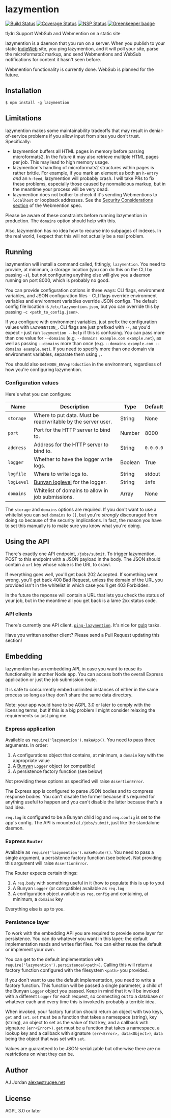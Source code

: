 # lazymention

[![Build Status](https://travis-ci.org/strugee/lazymention.svg?branch=master)](https://travis-ci.org/strugee/lazymention)
[![Coverage Status](https://coveralls.io/repos/github/strugee/lazymention/badge.svg?branch=master)](https://coveralls.io/github/strugee/lazymention?branch=master)
[![NSP Status](https://nodesecurity.io/orgs/strugee/projects/530261ab-11a8-4f24-8b9f-55c005d0424e/badge)](https://nodesecurity.io/orgs/strugee/projects/530261ab-11a8-4f24-8b9f-55c005d0424e)
[![Greenkeeper badge](https://badges.greenkeeper.io/strugee/lazymention.svg)](https://greenkeeper.io/)

tl;dr: Support WebSub and Webmention on a static site

lazymention is a daemon that you run on a server. When you publish to your static [IndieWeb][] site, you ping lazymention, and it will poll your site, parse the microformats2 markup, and send Webmentions and WebSub notifications for content it hasn't seen before.

Webmention functionality is currently done. WebSub is planned for the future.

## Installation

    $ npm install -g lazymention

## Limitations

lazymention makes some maintainability tradeoffs that may result in denial-of-service problems if you allow input from sites you don't trust. Specifically:

* lazymention buffers all HTML pages in memory before parsing microformats2. In the future it may also retrieve multiple HTML pages per job. This may lead to high memory usage.
* lazymention's handling of microformats2 structures within pages is rather brittle. For example, if you mark an element as both an `h-entry` _and_ an `h-feed`, lazymention will probably crash. I will take PRs to fix these problems, especially those caused by nonmalicious markup, but in the meantime your process will be very dead.
* lazymention does not bother to check if it's sending Webmentions to `localhost` or loopback addresses. See the [Security Considerations section][] of the Webmention spec.

Please be aware of these constraints before running lazymention in production. The `domains` option should help with this.

Also, lazymention has no idea how to recurse into subpages of indexes. In the real world, I expect that this will not actually be a real problem.

## Running

lazymention will install a command called, fittingly, `lazymention`. You need to provide, at minimum, a storage location (you can do this on the CLI by passing `-s`), but not configuring anything else will give you a daemon running on port 8000, which is probably no good.

You can provide configuration options in three ways: CLI flags, environment variables, and JSON configuration files - CLI flags override environment variables and environment variables override JSON configs. The default config file location is `/etc/lazymention.json`, but you can override this by passing `-c <path_to_config.json>`.

If you configure with environment variables, just prefix the configuration values with `LAZYMENTION_`. CLI flags are just prefixed with `--`, as you'd expect - just run `lazymention --help` if this is confusing. You can pass more than one value for `--domains` (e.g. `--domains example.com example.net`), as well as passing `--domains` more than once (e.g. `--domains example.com --domains example.net`). If you need to specify more than one domain via environment variables, separate them using `,`.

You should also set `NODE_ENV=production` in the environment, regardless of how you're configuring lazymention.

### Configuration values

Here's what you can configure:

| Name       | Description                                                  | Type          | Default   |
| ---------- | ------------------------------------------------------------ | ------------- | --------- |
| `storage`  | Where to put data. Must be read/writable by the server user. | String        | None      |
| `port`     | Port for the HTTP server to bind to.                         | Number        | 8000      |
| `address`  | Address for the HTTP server to bind to.                      | String        | `0.0.0.0` |
| `logger`   | Whether to have the logger write logs.                       | Boolean       | True      |
| `logfile`  | Where to write logs to.                                      | String        | stdout    |
| `logLevel` | [Bunyan loglevel][] for the logger.                          | String        | `info`  |
| `domains`  | Whitelist of domains to allow in job submissions.            | Array<String> |None      |

The `storage` and `domains` options are required. If you don't want to use a whitelist you can set `domains` to `[]`, but you're _strongly_ discouraged from doing so because of the security implications. In fact, the reason you have to set this manually is to make sure you know what you're doing.

## Using the API

There's exactly one API endpoint, `/jobs/submit`. To trigger lazymention, POST to this endpoint with a JSON payload in the body. The JSON should contain a `url` key whose value is the URL to crawl.

If everything goes well, you'll get back 202 Accepted. If something went wrong, you'll get back 400 Bad Request, unless the domain of the URL you provided isn't in the whitelist in which case you'll get 403 Forbidden.

In the future the reponse will contain a URL that lets you check the status of your job, but in the meantime all you get back is a lame 2xx status code.

### API clients

There's currently one API client, [`ping-lazymention`][]. It's nice for [gulp][] tasks.

Have you written another client? Please send a Pull Request updating this section!

## Embedding

lazymention has an embedding API, in case you want to reuse its functionality in another Node app. You can access both the overall Express application or just the job submission route.

It is safe to concurrently embed unlimited instances of either in the same process so long as they don't share the same data directory.

Note: your app would have to be AGPL 3.0 or later to comply with the licensing terms, but if this is a big problem I might consider relaxing the requirements so just ping me.

### Express application

Available as `require('lazymention').makeApp()`. You need to pass three arguments. In order:

1. A configurations object that contains, at minimum, a `domain` key with the appropriate value
2. A [Bunyan][] `Logger` object (or compatible)
3. A persistence factory function (see below)

Not providing these options as specified will raise `AssertionError`.

The Express app is configured to parse JSON bodies and to compress response bodies. You can't disable the former because it's required for anything useful to happen and you can't disable the latter because that's a bad idea.

`req.log` is configured to be a Bunyan child log and `req.config` is set to the app's config. The API is mounted at `/jobs/submit`, just like the standalone daemon.

### Express `Router`

Available as `require('lazymention').makeRouter()`. You need to pass a single argument, a persistence factory function (see below). Not providing this argument will raise `AssertionError`.

The Router expects certain things:

1. A `req.body` with something useful in it (how to populate this is up to you)
2. A Bunyan `Logger` (or compatible) available as `req.log`
3. A configuration object available as `req.config` and containing, at minimum, a `domains` key

Everything else is up to you.

### Persistence layer

To work with the embedding API you are required to provide some layer for persistence. You can do whatever you want in this layer; the default implementation reads and writes flat files. You can either reuse the default or implement your own.

You can get to the default implementation with `require('lazymention').persistence(<path>)`. Calling this will return a factory function configured with the filesystem `<path>` you provided.

If you don't want to use the default implementation, you need to write a factory function. This function will be passed a single parameter, a child of the  Bunyan `Logger` object you passed. Keep in mind that it will be invoked with a different `Logger` for each request, so connecting out to a database or whatever each and every time this is invoked is probably a terrible idea.

When invoked, your factory function should return an object with two keys, `get` and `set`. `set` must be a function that takes a namespace (string), key (string), an object to set as the value of that key, and a callback with signature `(err<Error>)`. `get` must be a function that takes a namespace, a lookup key and a callback with signature `(err<Error>, data<Object>)`, `data` being the object that was set with `set`.

Values are guaranteed to be JSON-serializable but otherwise there are no restrictions on what they can be.

## Author

AJ Jordan <alex@strugee.net>

## License

AGPL 3.0 or later

 [IndieWeb]: https://indieweb.org/
 [Security Considerations section]: https://www.w3.org/TR/webmention/#security-considerations
 [Bunyan loglevel]: https://github.com/trentm/node-bunyan#levels
 [`ping-lazymention`]: https://github.com/strugee/ping-lazymention/
 [gulp]: https://gulpjs.com/
 [Bunyan]: https://github.com/trentm/node-bunyan

